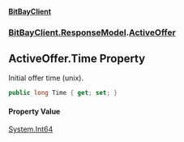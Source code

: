 #### [BitBayClient](./index.md 'index')
### [BitBayClient.ResponseModel](./BitBayClient-ResponseModel.md 'BitBayClient.ResponseModel').[ActiveOffer](./BitBayClient-ResponseModel-ActiveOffer.md 'BitBayClient.ResponseModel.ActiveOffer')
## ActiveOffer.Time Property
Initial offer time (unix).  
```csharp
public long Time { get; set; }
```
#### Property Value
[System.Int64](https://docs.microsoft.com/en-us/dotnet/api/System.Int64 'System.Int64')  
